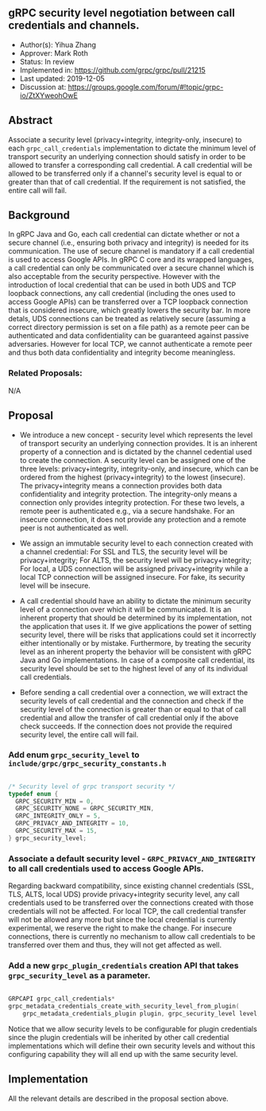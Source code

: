 gRPC security level negotiation between call credentials and channels.
----
* Author(s): Yihua Zhang
* Approver: Mark Roth
* Status: In review
* Implemented in: https://github.com/grpc/grpc/pull/21215
* Last updated: 2019-12-05
* Discussion at: https://groups.google.com/forum/#!topic/grpc-io/ZtXYweohOwE

## Abstract

Associate a security level (privacy+integrity, integrity-only, insecure)
to each `grpc_call_credentials` implementation to dictate the minimum level of
transport security an underlying connection should satisfy in order to be
allowed to transfer a corresponding call credential. A call credential will
be allowed to be transferred only if a channel's security level is equal to
or greater than that of call credential. If the requirement is not satisfied,
the entire call will fail.

## Background

In gRPC Java and Go, each call credential can dictate whether or not
a secure channel (i.e., ensuring both privacy and integrity) is needed
for its communication. The use of secure channel is mandatory if a call
credential is used to access Google APIs. In gRPC C core and its wrapped
languages, a call credential can only be communicated over a secure channel
which is also acceptable from the security perspective. However with the
introduction of local credential that can be used in both UDS and TCP loopback
connections, any call credential (including the ones used to access Google APIs)
can be transferred over a TCP loopback connection that is considered insecure, which
greatly lowers the security bar. In more detals, UDS connections can be treated
as relatively secure (assuming a correct directory permission is set on a file path)
as a remote peer can be authenticated and data confidentiality can be guaranteed
against passive adversaries. However for local TCP, we cannot authenticate a
remote peer and thus both data confidentiality and integrity become meaningless.

### Related Proposals:

N/A

## Proposal

- We introduce a new concept - security level which represents the level of
  transport security an underlying connection provides. It is an inherent
  property of a connection and is dictated by the channel cedential used to
  create the connection. A security level can be assigned one of the three
  levels: privacy+integrity, integrity-only, and insecure, which can be ordered
  from the highest (privacy+integrity) to the lowest (insecure). The privacy+integrity
  means a connection provides both data confidentiality and integrity protection.
  The integrity-only means a connection only provides integrity protection.
  For these two levels, a remote peer is authenticated e.g., via a secure handshake.
  For an insecure connection, it does not provide any protection and a remote peer is
  not authenticated as well.

- We assign an immutable security level to each connection created with
  a channel credential: For SSL and TLS, the security level will be privacy+integrity;
  For ALTS, the security level will be privacy+integrity; For local, a UDS connection will
  be assigned privacy+integrity while a local TCP connection will be assigned
  insecure. For fake, its security level will be insecure.

- A call credential should have an ability to dictate the minimum security level of
  a connection over which it will be communicated. It is an inherent property that
  should be determined by its implementation, not the application that uses it.
  If we give applications the power of setting security level, there will be risks that
  applications could set it incorrectly either intentionally or by mistake.
  Furthermore, by treating the security level as an inherent property the
  behavior will be consistent with gRPC Java and Go implementations.
  In case of a composite call credential, its security level should be set
  to the highest level of any of its individual call credentials.

- Before sending a call credential over a connection, we will extract the security levels
  of call credential and the connection and check if the security level of
  the connection is greater than or equal to that of call credential and allow
  the transfer of call credential only if the above check succeeds. If the connection
  does not provide the required security level, the entire call will fail.


### Add enum `grpc_security_level` to `include/grpc/grpc_security_constants.h`

``` C

/* Security level of grpc transport security */
typedef enum {
  GRPC_SECURITY_MIN = 0,
  GRPC_SECURITY_NONE = GRPC_SECURITY_MIN,
  GRPC_INTEGRITY_ONLY = 5,
  GRPC_PRIVACY_AND_INTEGRITY = 10,
  GRPC_SECURITY_MAX = 15,
} grpc_security_level;

```
### Associate a default security level - `GRPC_PRIVACY_AND_INTEGRITY` to all call credentials used to access Google APIs.

Regarding backward compatibility, since existing channel credentials (SSL,
TLS, ALTS, local UDS) provide privacy+integrity security level, any call
credentials used to be transferred over the connections created with those
credentials will not be affected. For local TCP, the call credential transfer
will not be allowed any more but since the local credential is currently
experimental, we reserve the right to make the change. For insecure connections,
there is currently no mechanism to allow call credentials to be transferred
over them and thus, they will not get affected as well.


### Add a new `grpc_plugin_credentials` creation API that takes `grpc_security_level` as a parameter.

``` C

GRPCAPI grpc_call_credentials*
grpc_metadata_credentials_create_with_security_level_from_plugin(
    grpc_metadata_credentials_plugin plugin, grpc_security_level level, void* reserved);

```

Notice that we allow security levels to be configurable for plugin credentials
since the plugin credentials will be inherited by other call credential
implementations which will define their own security levels and without this
configuring capability they will all end up with the same security level.

## Implementation
All the relevant details are described in the proposal section above.
